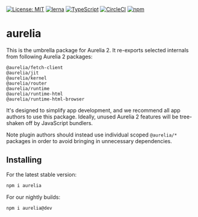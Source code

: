 [![License: MIT](https://img.shields.io/badge/License-MIT-yellow.svg)](https://opensource.org/licenses/MIT)
[![lerna](https://img.shields.io/badge/maintained%20with-lerna-cc00ff.svg)](https://lernajs.io/)
[![TypeScript](https://img.shields.io/badge/%3C%2F%3E-TypeScript-%230074c1.svg)](http://www.typescriptlang.org/)
[![CircleCI](https://circleci.com/gh/aurelia/aurelia.svg?style=shield)](https://circleci.com/gh/aurelia/aurelia)
[![npm](https://img.shields.io/npm/v/aurelia.svg?maxAge=3600)](https://www.npmjs.com/package/aurelia)
# aurelia

This is the umbrella package for Aurelia 2. It re-exports selected internals from following Aurelia 2 packages:

```
@aurelia/fetch-client
@aurelia/jit
@aurelia/kernel
@aurelia/router
@aurelia/runtime
@aurelia/runtime-html
@aurelia/runtime-html-browser
```

It's designed to simplify app development, and we recommend all app authors to use this package. Ideally, unused Aurelia 2 features will be tree-shaken off by JavaScript bundlers.

Note plugin authors should instead use individual scoped `@aurelia/*` packages in order to avoid bringing in unnecessary dependencies.

## Installing

For the latest stable version:

```bash
npm i aurelia
```

For our nightly builds:

```bash
npm i aurelia@dev
```
